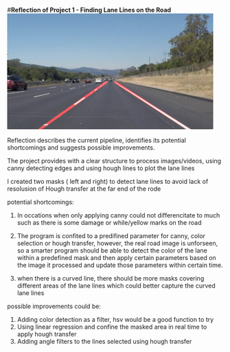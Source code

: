 #**Reflection of Project 1 - Finding Lane Lines on the Road** 
<img src="laneLines_thirdPass.jpg" width="480" alt="Combined Image" />

Reflection describes the current pipeline, identifies its potential shortcomings and suggests possible improvements. 

The project provides with a clear structure to process images/videos, using canny detecting edges and using hough lines to plot the lane lines

I created two masks ( left and right) to detect lane lines to avoid lack of resolusion of Hough transfer at the far end of the rode 

potential shortcomings: 
1. In occations when only applying canny could not differencitate to much such as there is some damage or while/yellow marks on the road

2. The program is confited to a predifined parameter for canny, color selection or hough transfer, however, the real road image is unforseen, so a smarter program should be able to detect the color of the lane within a predefined mask and then apply certain parameters based on the image it processed and update those parameters within certain time.

3. when there is a curved line, there should be more masks covering different areas of the lane lines which could better capture the curved lane lines

possible improvements could be:

1. Adding color detection as a filter, hsv would be a good function to try
2. Using linear regression and confine the masked area in real time to apply hough transfer
3. Adding angle filters to the lines selected using hough transfer


